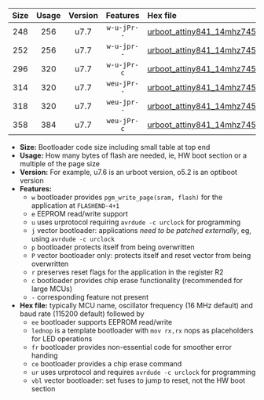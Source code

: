 |Size|Usage|Version|Features|Hex file|
|:-:|:-:|:-:|:-:|:--|
|248|256|u7.7|`w-u-jPr--`|[urboot_attiny841_14mhz7456_230400bps_lednop_ur_vbl.hex](https://raw.githubusercontent.com/stefanrueger/urboot.hex/main/mcus/attiny841/fcpu_14mhz7456/230400_bps/urboot_attiny841_14mhz7456_230400bps_lednop_ur_vbl.hex)|
|252|256|u7.7|`w-u-jpr--`|[urboot_attiny841_14mhz7456_230400bps_lednop_fr_ur_vbl.hex](https://raw.githubusercontent.com/stefanrueger/urboot.hex/main/mcus/attiny841/fcpu_14mhz7456/230400_bps/urboot_attiny841_14mhz7456_230400bps_lednop_fr_ur_vbl.hex)|
|296|320|u7.7|`w-u-jPr-c`|[urboot_attiny841_14mhz7456_230400bps_lednop_fr_ce_ur_vbl.hex](https://raw.githubusercontent.com/stefanrueger/urboot.hex/main/mcus/attiny841/fcpu_14mhz7456/230400_bps/urboot_attiny841_14mhz7456_230400bps_lednop_fr_ce_ur_vbl.hex)|
|314|320|u7.7|`weu-jPr--`|[urboot_attiny841_14mhz7456_230400bps_ee_lednop_ur_vbl.hex](https://raw.githubusercontent.com/stefanrueger/urboot.hex/main/mcus/attiny841/fcpu_14mhz7456/230400_bps/urboot_attiny841_14mhz7456_230400bps_ee_lednop_ur_vbl.hex)|
|318|320|u7.7|`weu-jpr--`|[urboot_attiny841_14mhz7456_230400bps_ee_lednop_fr_ur_vbl.hex](https://raw.githubusercontent.com/stefanrueger/urboot.hex/main/mcus/attiny841/fcpu_14mhz7456/230400_bps/urboot_attiny841_14mhz7456_230400bps_ee_lednop_fr_ur_vbl.hex)|
|358|384|u7.7|`weu-jPr-c`|[urboot_attiny841_14mhz7456_230400bps_ee_lednop_fr_ce_ur_vbl.hex](https://raw.githubusercontent.com/stefanrueger/urboot.hex/main/mcus/attiny841/fcpu_14mhz7456/230400_bps/urboot_attiny841_14mhz7456_230400bps_ee_lednop_fr_ce_ur_vbl.hex)|

- **Size:** Bootloader code size including small table at top end
- **Usage:** How many bytes of flash are needed, ie, HW boot section or a multiple of the page size
- **Version:** For example, u7.6 is an urboot version, o5.2 is an optiboot version
- **Features:**
  + `w` bootloader provides `pgm_write_page(sram, flash)` for the application at `FLASHEND-4+1`
  + `e` EEPROM read/write support
  + `u` uses urprotocol requiring `avrdude -c urclock` for programming
  + `j` vector bootloader: applications *need to be patched externally*, eg, using `avrdude -c urclock`
  + `p` bootloader protects itself from being overwritten
  + `P` vector bootloader only: protects itself and reset vector from being overwritten
  + `r` preserves reset flags for the application in the register R2
  + `c` bootloader provides chip erase functionality (recommended for large MCUs)
  + `-` corresponding feature not present
- **Hex file:** typically MCU name, oscillator frequency (16 MHz default) and baud rate (115200 default) followed by
  + `ee` bootloader supports EEPROM read/write
  + `lednop` is a template bootloader with `mov rx,rx` nops as placeholders for LED operations
  + `fr` bootloader provides non-essential code for smoother error handing
  + `ce` bootloader provides a chip erase command
  + `ur` uses urprotocol and requires `avrdude -c urclock` for programming
  + `vbl` vector bootloader: set fuses to jump to reset, not the HW boot section
